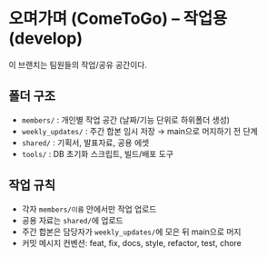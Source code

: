 # 오며가며 (ComeToGo) – 작업용(develop)

이 브랜치는 팀원들의 작업/공유 공간이다.

## 폴더 구조
- `members/` : 개인별 작업 공간 (날짜/기능 단위로 하위폴더 생성)
- `weekly_updates/` : 주간 합본 임시 저장 → main으로 머지하기 전 단계
- `shared/` : 기획서, 발표자료, 공용 에셋
- `tools/` : DB 초기화 스크립트, 빌드/배포 도구

## 작업 규칙
- 각자 `members/이름` 안에서만 작업 업로드
- 공용 자료는 `shared/`에 업로드
- 주간 합본은 담당자가 `weekly_updates/`에 모은 뒤 main으로 머지
- 커밋 메시지 컨벤션: feat, fix, docs, style, refactor, test, chore
